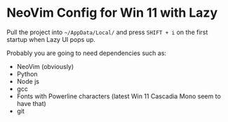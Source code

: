 # NeoVim Config for Win 11 with Lazy

Pull the project into `~/AppData/Local/` and press `SHIFT + i` on the first startup when Lazy UI pops up.

Probably you are going to need dependencies such as:
 - NeoVim (obviously)
 - Python
 - Node js
 - gcc
 - Fonts with Powerline characters (latest Win 11 Cascadia Mono seem to have that)
 - git
